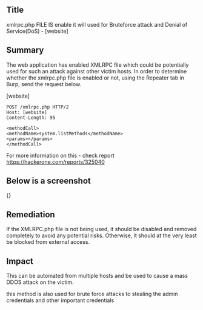 ## Title
xmlrpc.php FILE IS enable it will used for Bruteforce attack and Denial of Service(DoS) - [website]

## Summary
The web application has enabled XMLRPC file which could be potentially used for such an attack against other victim hosts.
In order to determine whether the xmlrpc.php file is enabled or not, using the Repeater tab in Burp, send the request below.

[website]

```
POST /xmlrpc.php HTTP/2
Host: [website]
Content-Length: 95

<methodCall>
<methodName>system.listMethods</methodName>
<params></params>
</methodCall>

```
 For more information on this - check report
https://hackerone.com/reports/325040

## Below is a screenshot
{}

## Remediation
If the XMLRPC.php file is not being used, it should be disabled and removed completely to avoid any potential risks. Otherwise, it should at the very least be blocked from external access.

## Impact
This can be automated from multiple hosts and be used to cause a mass DDOS attack on the victim.

this method is also used for brute force attacks to stealing the admin credentials and other important credentials


